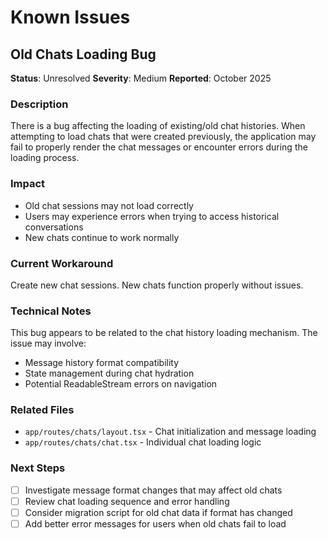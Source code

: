 # Known Issues

## Old Chats Loading Bug

**Status**: Unresolved
**Severity**: Medium
**Reported**: October 2025

### Description
There is a bug affecting the loading of existing/old chat histories. When attempting to load chats that were created previously, the application may fail to properly render the chat messages or encounter errors during the loading process.

### Impact
- Old chat sessions may not load correctly
- Users may experience errors when trying to access historical conversations
- New chats continue to work normally

### Current Workaround
Create new chat sessions. New chats function properly without issues.

### Technical Notes
This bug appears to be related to the chat history loading mechanism. The issue may involve:
- Message history format compatibility
- State management during chat hydration
- Potential ReadableStream errors on navigation

### Related Files
- `app/routes/chats/layout.tsx` - Chat initialization and message loading
- `app/routes/chats/chat.tsx` - Individual chat loading logic

### Next Steps
- [ ] Investigate message format changes that may affect old chats
- [ ] Review chat loading sequence and error handling
- [ ] Consider migration script for old chat data if format has changed
- [ ] Add better error messages for users when old chats fail to load

